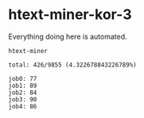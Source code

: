 # htext-miner-kor-3

Everything doing here is automated.

```
htext-miner

total: 426/9855 (4.322678843226789%)

job0: 77
job1: 89
job2: 84
job3: 90
job4: 86
```